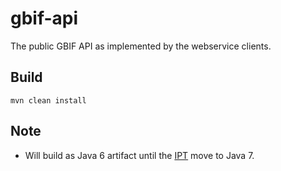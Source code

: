 # gbif-api

The public GBIF API as implemented by the webservice clients.

## Build
```
mvn clean install
```

## Note
 * Will build as Java 6 artifact until the [IPT](https://github.com/gbif/ipt) move to Java 7.